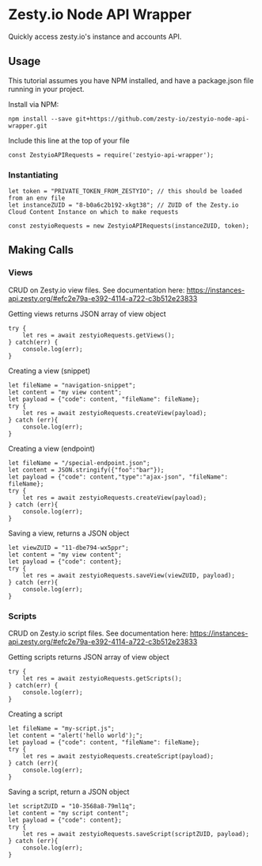 # Zesty.io Node API Wrapper

Quickly access zesty.io's instance and accounts API.

## Usage

This tutorial assumes you have NPM installed, and have a package.json file running in your project.

Install via NPM:

```
npm install --save git+https://github.com/zesty-io/zestyio-node-api-wrapper.git
```

Include this line at the top of your file

```
const ZestyioAPIRequests = require('zestyio-api-wrapper');
```

### Instantiating

```
let token = "PRIVATE_TOKEN_FROM_ZESTYIO"; // this should be loaded from an env file
let instanceZUID = "8-b0a6c2b192-xkgt38"; // ZUID of the Zesty.io Cloud Content Instance on which to make requests

const zestyioRequests = new ZestyioAPIRequests(instanceZUID, token);

```

## Making Calls

### Views
CRUD on Zesty.io view files. See documentation here:
https://instances-api.zesty.org/#efc2e79a-e392-4114-a722-c3b512e23833

Getting views returns JSON array of view object

```
try {
	let res = await zestyioRequests.getViews();
} catch(err) {
	console.log(err);
}
```

Creating a view (snippet)

```
let fileName = "navigation-snippet";
let content = "my view content";
let payload = {"code": content, "fileName": fileName};
try {
	let res = await zestyioRequests.createView(payload);
} catch (err){
	console.log(err);
}

```

Creating a view (endpoint)

```
let fileName = "/special-endpoint.json";
let content = JSON.stringify({"foo":"bar"});
let payload = {"code": content,"type":"ajax-json", "fileName": fileName};
try {
	let res = await zestyioRequests.createView(payload);
} catch (err){
	console.log(err);
}

```

Saving a view, returns a JSON object

```
let viewZUID = "11-dbe794-wx5ppr";
let content = "my view content";
let payload = {"code": content};
try {
	let res = await zestyioRequests.saveView(viewZUID, payload);
} catch (err){
	console.log(err);
}

```

### Scripts
CRUD on Zesty.io script files. See documentation here:
https://instances-api.zesty.org/#efc2e79a-e392-4114-a722-c3b512e23833

Getting scripts returns JSON array of view object

```
try {
	let res = await zestyioRequests.getScripts();
} catch(err) {
	console.log(err);
}
```

Creating a script

```
let fileName = "my-script.js";
let content = "alert('hello world');";
let payload = {"code": content, "fileName": fileName};
try {
	let res = await zestyioRequests.createScript(payload);
} catch (err){
	console.log(err);
}

```

Saving a script, return a JSON object

```
let scriptZUID = "10-3568a8-79ml1q";
let content = "my script content";
let payload = {"code": content};
try {
	let res = await zestyioRequests.saveScript(scriptZUID, payload);
} catch (err){
	console.log(err);
}

```

